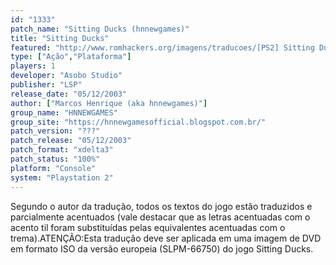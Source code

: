 ```yaml
---
id: "1333"
patch_name: "Sitting Ducks (hnnewgames)"
title: "Sitting Ducks"
featured: "http://www.romhackers.org/imagens/traducoes/[PS2] Sitting Ducks - hnnewgames - 1.jpg"
type: ["Ação","Plataforma"]
players: 1
developer: "Asobo Studio"
publisher: "LSP"
release_date: "05/12/2003"
author: ["Marcos Henrique (aka hnnewgames)"]
group_name: "HNNEWGAMES"
group_site: "https://hnnewgamesofficial.blogspot.com.br/"
patch_version: "???"
patch_release: "05/12/2003"
patch_format: "xdelta3"
patch_status: "100%"
platform: "Console"
system: "Playstation 2"
---
```


Segundo o autor da tradução, todos os textos do jogo estão traduzidos e parcialmente acentuados (vale destacar que as letras acentuadas com o acento til foram substituídas pelas equivalentes acentuadas com o trema).ATENÇÃO:Esta tradução deve ser aplicada em uma imagem de DVD em formato ISO da versão europeia (SLPM-66750) do jogo Sitting Ducks.